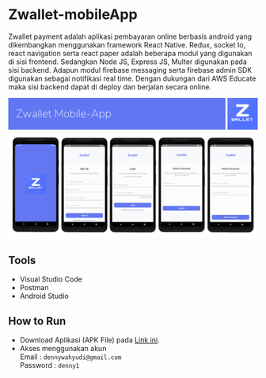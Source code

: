 # Zwallet-mobileApp

Zwallet payment adalah aplikasi pembayaran online berbasis android yang dikembangkan menggunakan framework React Native. Redux, socket Io, react navigation serta react paper adalah beberapa modul yang digunakan di sisi frontend. Sedangkan Node JS, Express JS, Multer digunakan pada sisi backend. Adapun modul firebase messaging serta firebase admin SDK  digunakan sebagai notifikasi real time. Dengan dukungan dari AWS Educate maka sisi backend dapat di deploy dan berjalan secara online.

![Screenshoot](https://github.com/dennywahyudimarzuk/SS/blob/main/1.png)

## Tools

- Visual Studio Code
- Postman
- Android Studio

## How to Run
- Download Aplikasi (APK File) pada [Link ini](https://drive.google.com/file/d/1GxFCDtJKfHwlA5P4fjTjgZitWGSb3e-Z/view?usp=sharing).
- Akses menggunakan akun <br>
Email     : `dennywahyudi@gmail.com`<br>
Password  : `denny1`
  
